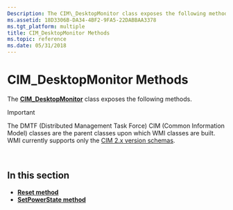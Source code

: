 ```yaml
---
Description: The CIM\_DesktopMonitor class exposes the following methods.
ms.assetid: 18D3306B-DA34-4BF2-9FA5-22DABBAA3378
ms.tgt_platform: multiple
title: CIM_DesktopMonitor Methods
ms.topic: reference
ms.date: 05/31/2018
---
```


# CIM\_DesktopMonitor Methods

The [**CIM\_DesktopMonitor**](cim-desktopmonitor.md) class exposes the following methods.

> [!IMPORTANT]
> The DMTF (Distributed Management Task Force) CIM (Common Information Model) classes are the parent classes upon which WMI classes are built. WMI currently supports only the [CIM 2.x version schemas](https://dmtf.org/standards/cim/schemas).

 

## In this section

-   [**Reset method**](reset-method-in-class-cim-desktopmonitor.md)
-   [**SetPowerState method**](setpowerstate-method-in-class-cim-desktopmonitor.md)

 

 




